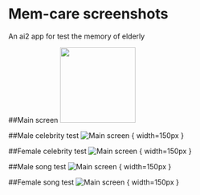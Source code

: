 # Mem-care screenshots
An ai2 app for test the memory of elderly

##Main screen
<img src="https://github.com/htchu/mem-care/blob/master/screenshots/screen0.png" width="150">

##Male celebrity test
![Main screen](https://github.com/htchu/mem-care/blob/master/screenshots/screen1-1.png) { width=150px }

##Female celebrity test
![Main screen](https://github.com/htchu/mem-care/blob/master/screenshots/screen2-1.png) { width=150px }

##Male song test
![Main screen](https://github.com/htchu/mem-care/blob/master/screenshots/screen3-1.png) { width=150px }

##Female song test
![Main screen](https://github.com/htchu/mem-care/blob/master/screenshots/screen4-1.png) { width=150px }
